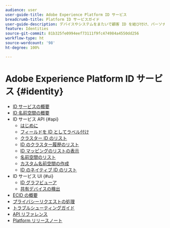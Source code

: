 ```yaml
---
audience: user
user-guide-title: Adobe Experience Platform ID サービス
breadcrumb-title: Platform ID サービスガイド
user-guide-description: デバイスやシステムをまたいで顧客 ID を結び付け、パーソナライズされたデジタルエクスペリエンスを提供します。
feature: Identities
source-git-commit: 81b325fe0994eef73111f9fc474984a4550dd256
workflow-type: ht
source-wordcount: '98'
ht-degree: 100%

---
```



# Adobe Experience Platform ID サービス {#identity}

- [ID サービスの概要](home.md)
- [ID 名前空間の概要](namespaces.md)
- ID サービス API {#api}
   - [はじめに](api/getting-started.md)
   - [フィールドを ID としてラベル付け](api/label-identities.md)
   - [クラスター ID のリスト](api/list-cluster-identites.md)
   - [ID のクラスター履歴のリスト](api/list-cluster-history.md)
   - [ID マッピングのリストの表示](api/list-identity-mappings.md)
   - [名前空間のリスト](api/list-namespaces.md)
   - [カスタム名前空間の作成](api/create-custom-namespace.md)
   - [ID のネイティブ ID のリスト](api/list-native-id.md)
- ID サービス UI {#ui}
   - [ID グラフビューア](ui/identity-graph-viewer.md)
   - [共有デバイスの検出](ui/shared-devices.md)
- [ECID の概要](ecid.md)
- [プライバシーリクエストの処理](privacy.md)
- [トラブルシューティングガイド](troubleshooting-guide.md)
- [API リファレンス](https://www.adobe.io/experience-platform-apis/references/identity-service)
- [Platform リリースノート](https://docs.adobe.com/content/help/ja-JP/experience-platform/release-notes/latest.html)